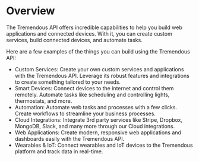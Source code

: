 # Overview

The Tremendous API offers incredible capabilities to help you build web
applications and connected devices. With it, you can create custom services,
build connected devices, and automate tasks.

Here are a few examples of the things you can build using the Tremendous API:

- Custom Services: Create your own custom services and applications with the
  Tremendous API. Leverage its robust features and integrations to create
  something tailored to your needs.
- Smart Devices: Connect devices to the internet and control them remotely.
  Automate tasks like scheduling and controlling lights, thermostats, and more.
- Automation: Automate web tasks and processes with a few clicks. Create
  workflows to streamline your business processes.
- Cloud Integrations: Integrate 3rd party services like Stripe, Dropbox,
  MongoDB, Slack, and many more through our Cloud integrations.
- Web Applications: Create modern, responsive web applications and dashboards
  easily with the Tremendous API.
- Wearables & IoT: Connect wearables and IoT devices to the Tremendous platform
  and track data in real-time.
